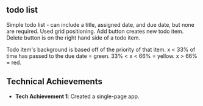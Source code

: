## todo list
Simple todo list - can include a title, assigned date, and due date, but none are required. Used grid positioning. Add button creates new todo item. Delete button is on the right hand side of a todo item.

Todo item's background is based off of the priority of that item. x < 33% of time has passed to the due date = green. 33% < x < 66% = yellow. x > 66% = red.

## Technical Achievements
- **Tech Achievement 1**: Created a single-page app.
